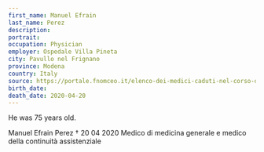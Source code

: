 ```yaml
---
first_name: Manuel Efrain
last_name: Perez
description: 
portrait: 
occupation: Physician
employer: Ospedale Villa Pineta
city: Pavullo nel Frignano
province: Modena
country: Italy
source: https://portale.fnomceo.it/elenco-dei-medici-caduti-nel-corso-dellepidemia-di-covid-19/, https://peru21.pe/mundo/coronavirus-en-italia-manuel-efrain-perez-el-medico-peruano-que-murio-a-sus-75-anos-por-covid-19-peru-video-nndc-noticia/
birth_date: 
death_date: 2020-04-20
---
```


He was 75 years old.

Manuel Efrain Perez † 20 04 2020
Medico di medicina generale e medico della continuità assistenziale